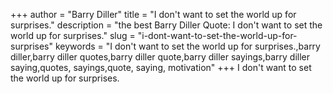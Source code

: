 +++
author = "Barry Diller"
title = "I don't want to set the world up for surprises."
description = "the best Barry Diller Quote: I don't want to set the world up for surprises."
slug = "i-dont-want-to-set-the-world-up-for-surprises"
keywords = "I don't want to set the world up for surprises.,barry diller,barry diller quotes,barry diller quote,barry diller sayings,barry diller saying,quotes, sayings,quote, saying, motivation"
+++
I don't want to set the world up for surprises.
